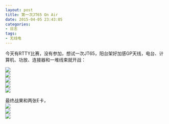 ```yaml
---
layout: post
title: 第一次JT65 On Air
date: 2015-04-05 23:43:05
categories:
- 日志
tags:
- 无线电
---
```


今天有RTTY比赛，没有参加，想试一次JT65，阳台架好加感GP天线，电台、计算机、功放、连接器和一堆线束就开战：

![](http://i1328.photobucket.com/albums/w532/xwlogic/2015-04-05%20150821_zpsfx5xvved.jpg)    
![](http://i1328.photobucket.com/albums/w532/xwlogic/6_zps8xnvivvp.jpg)    
![](http://i1328.photobucket.com/albums/w532/xwlogic/5_zpsdl23wgzy.jpg)    
![](http://i1328.photobucket.com/albums/w532/xwlogic/4_zpsdchi8kni.jpg)   
![](http://i1328.photobucket.com/albums/w532/xwlogic/3_zpsmhguwla4.jpg)      

最终战果和两张E卡，    
![](http://i1328.photobucket.com/albums/w532/xwlogic/_zpsxoh4zfnr.jpg)     
![](http://i1328.photobucket.com/albums/w532/xwlogic/_cfimg-858546942743659773_zpsmtyoj8eo.png)     
![](http://i1328.photobucket.com/albums/w532/xwlogic/_cfimg-4564084123400671802_zpsb1zwxobl.png)    

